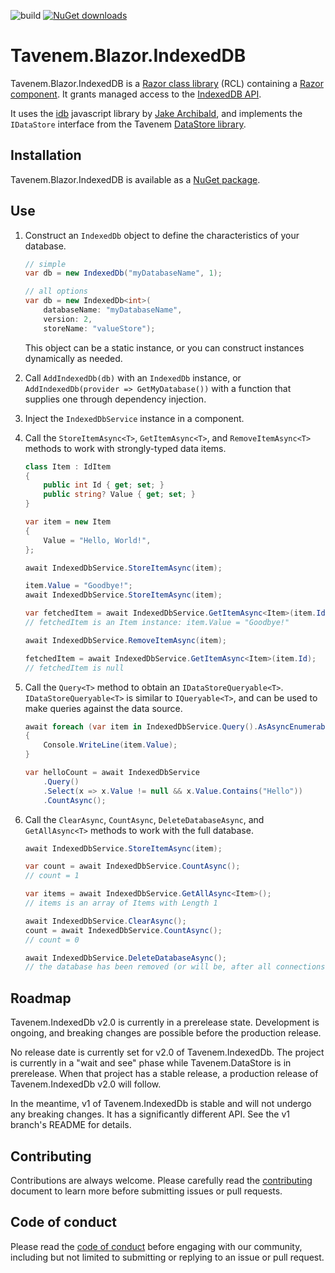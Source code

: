 ![build](https://img.shields.io/github/workflow/status/Tavenem/Blazor.IndexedDB/publish/main) [![NuGet downloads](https://img.shields.io/nuget/dt/Tavenem.Blazor.IndexedDB)](https://www.nuget.org/packages/Tavenem.Blazor.IndexedDB/)

Tavenem.Blazor.IndexedDB
==

Tavenem.Blazor.IndexedDB is a [Razor class library](https://docs.microsoft.com/en-us/aspnet/core/razor-pages/ui-class) (RCL) containing a [Razor component](https://docs.microsoft.com/en-us/aspnet/core/blazor/components/class-libraries).
It grants managed access to the [IndexedDB API](https://developer.mozilla.org/en-US/docs/Web/API/IndexedDB_API).

It uses the [idb](https://github.com/jakearchibald/idb) javascript library by [Jake Archibald](https://github.com/jakearchibald), and implements the `IDataStore` interface from the Tavenem [DataStore library](https://github.com/Tavenem/DataStore).

## Installation

Tavenem.Blazor.IndexedDB is available as a [NuGet package](https://www.nuget.org/packages/Tavenem.Blazor.IndexedDB/).

## Use

1. Construct an `IndexedDb` object to define the characteristics of your database.

    ```c#
    // simple
    var db = new IndexedDb("myDatabaseName", 1);
    
    // all options
    var db = new IndexedDb<int>(
        databaseName: "myDatabaseName",
        version: 2,
        storeName: "valueStore");
    ```

    This object can be a static instance, or you can construct instances dynamically as needed.

1. Call `AddIndexedDb(db)` with an `IndexedDb` instance, or `AddIndexedDb(provider => GetMyDatabase())` with a function that supplies one through dependency injection.

1. Inject the `IndexedDbService` instance in a component.

1. Call the `StoreItemAsync<T>`, `GetItemAsync<T>`, and `RemoveItemAsync<T>` methods to work with strongly-typed data items.

    ```c#
    class Item : IdItem
    {
        public int Id { get; set; }
        public string? Value { get; set; }
    }
    
    var item = new Item
    {
        Value = "Hello, World!",
    };
    
    await IndexedDbService.StoreItemAsync(item);
    
    item.Value = "Goodbye!";
    await IndexedDbService.StoreItemAsync(item);
    
    var fetchedItem = await IndexedDbService.GetItemAsync<Item>(item.Id);
    // fetchedItem is an Item instance: item.Value = "Goodbye!"
    
    await IndexedDbService.RemoveItemAsync(item);
    
    fetchedItem = await IndexedDbService.GetItemAsync<Item>(item.Id);
    // fetchedItem is null
    ```

1. Call the `Query<T>` method to obtain an `IDataStoreQueryable<T>`. `IDataStoreQueryable<T>` is similar to `IQueryable<T>`, and can be used to make queries against the data source.

    ```c#
    await foreach (var item in IndexedDbService.Query().AsAsyncEnumerable())
    {
        Console.WriteLine(item.Value);
    }

    var helloCount = await IndexedDbService
        .Query()
        .Select(x => x.Value != null && x.Value.Contains("Hello"))
        .CountAsync();
    ```

1. Call the `ClearAsync`, `CountAsync`, `DeleteDatabaseAsync`, and `GetAllAsync<T>` methods to work with the full database.

    ```c#
    await IndexedDbService.StoreItemAsync(item);
    
    var count = await IndexedDbService.CountAsync();
    // count = 1

    var items = await IndexedDbService.GetAllAsync<Item>();
    // items is an array of Items with Length 1

    await IndexedDbService.ClearAsync();
    count = await IndexedDbService.CountAsync();
    // count = 0

    await IndexedDbService.DeleteDatabaseAsync();
    // the database has been removed (or will be, after all connections are closed)
    ```

## Roadmap

Tavenem.IndexedDb v2.0 is currently in a prerelease state. Development is ongoing, and breaking changes are possible before the production release.

No release date is currently set for v2.0 of Tavenem.IndexedDb. The project is currently in a "wait and see" phase while Tavenem.DataStore is in prerelease. When that project has a stable release, a production release of Tavenem.IndexedDb v2.0 will follow.

In the meantime, v1 of Tavenem.IndexedDb is stable and will not undergo any breaking changes. It has a significantly different API. See the v1 branch's README for details.

## Contributing

Contributions are always welcome. Please carefully read the [contributing](docs/CONTRIBUTING.md) document to learn more before submitting issues or pull requests.

## Code of conduct

Please read the [code of conduct](docs/CODE_OF_CONDUCT.md) before engaging with our community, including but not limited to submitting or replying to an issue or pull request.